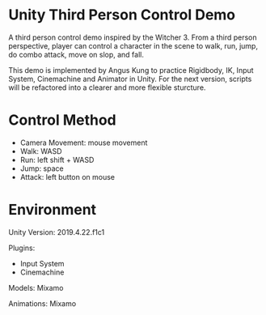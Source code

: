 # Unity Third Person Control Demo
A third person control demo inspired by the Witcher 3. 
From a third person perspective, player can control a character in the scene to walk, run, jump, do combo attack, move on slop, and fall.

This demo is implemented by Angus Kung to practice Rigidbody, IK, Input System, Cinemachine and Animator in Unity. 
For the next version, scripts will be refactored into a clearer and more flexible sturcture.


# Control Method
  * Camera Movement: mouse movement
  * Walk: WASD
  * Run: left shift + WASD
  * Jump: space
  * Attack: left button on mouse


# Environment
Unity Version: 2019.4.22.f1c1

Plugins:
  * Input System
  * Cinemachine

Models: Mixamo

Animations: Mixamo
